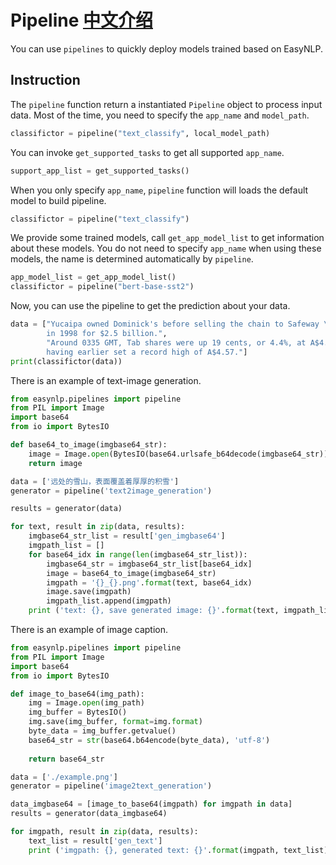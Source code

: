 # Pipeline [中文介绍](https://github.com/alibaba/EasyNLP/blob/master/easynlp/pipelines/README.cn.md)
You can use `pipelines` to quickly deploy models trained based on EasyNLP.

## Instruction
The `pipeline` function return a instantiated `Pipeline` object to process input data. Most of the time, you need to specify the `app_name` and `model_path`. 
```python
classifictor = pipeline("text_classify", local_model_path)
```
You can invoke `get_supported_tasks` to get all supported `app_name`.
```python
support_app_list = get_supported_tasks()
```
When you only specify `app_name`, `pipeline` function will loads the default model to build pipeline.
```python
classifictor = pipeline("text_classify")
```
We provide some trained models, call `get_app_model_list` to get information about these models. You do not need to specify `app_name` when using these models, the name is determined automatically by `pipeline`.
```python
app_model_list = get_app_model_list()
classifictor = pipeline("bert-base-sst2")
```
Now, you can use the pipeline to get the prediction about your data.
```python
data = ["Yucaipa owned Dominick's before selling the chain to Safeway \
        in 1998 for $2.5 billion.",
        "Around 0335 GMT, Tab shares were up 19 cents, or 4.4%, at A$4.56, \
        having earlier set a record high of A$4.57."]
print(classifictor(data))
```

There is an example of text-image generation.

```python
from easynlp.pipelines import pipeline
from PIL import Image
import base64
from io import BytesIO

def base64_to_image(imgbase64_str):
    image = Image.open(BytesIO(base64.urlsafe_b64decode(imgbase64_str)))
    return image

data = ['远处的雪山，表面覆盖着厚厚的积雪']
generator = pipeline('text2image_generation')

results = generator(data)

for text, result in zip(data, results):
    imgbase64_str_list = result['gen_imgbase64']
    imgpath_list = []
    for base64_idx in range(len(imgbase64_str_list)):
        imgbase64_str = imgbase64_str_list[base64_idx]
        image = base64_to_image(imgbase64_str)
        imgpath = '{}_{}.png'.format(text, base64_idx)
        image.save(imgpath)
        imgpath_list.append(imgpath)
    print ('text: {}, save generated image: {}'.format(text, imgpath_list))
```

There is an example of image caption.

```python
from easynlp.pipelines import pipeline
from PIL import Image
import base64
from io import BytesIO

def image_to_base64(img_path):
    img = Image.open(img_path)
    img_buffer = BytesIO()
    img.save(img_buffer, format=img.format)
    byte_data = img_buffer.getvalue()
    base64_str = str(base64.b64encode(byte_data), 'utf-8')
 
    return base64_str

data = ['./example.png']
generator = pipeline('image2text_generation')

data_imgbase64 = [image_to_base64(imgpath) for imgpath in data]
results = generator(data_imgbase64)

for imgpath, result in zip(data, results):
    text_list = result['gen_text']
    print ('imgpath: {}, generated text: {}'.format(imgpath, text_list))
```

